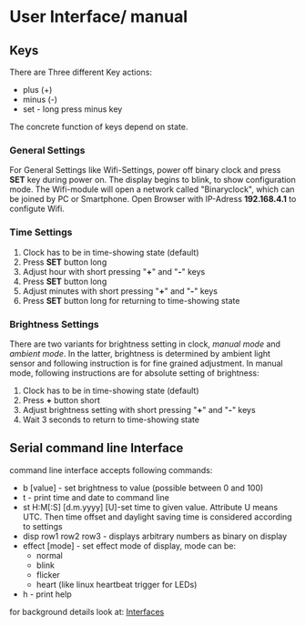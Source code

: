 # User Interface/ manual

## Keys
There are Three different Key actions:
* plus (+)
* minus (-)
* set - long press minus key

The concrete function of keys depend on state.

### General Settings
For General Settings like Wifi-Settings, power off binary clock and press **SET** key during power on.
The display begins to blink, to show configuration mode.
The Wifi-module will open a network called "Binaryclock", which can be joined by PC or Smartphone.
Open Browser with IP-Adress **192.168.4.1** to configute Wifi.

### Time Settings
1. Clock has to be in time-showing state (default)
1. Press **SET** button long
1. Adjust hour with short pressing "**+**" and "**-**" keys
1. Press **SET** button long
1. Adjust minutes with short pressing "**+**" and "**-**" keys
1. Press **SET** button long for returning to time-showing state

### Brightness Settings
There are two variants for brightness setting in clock, *manual mode* and *ambient mode*.
In the latter, brightness is determined by ambient light sensor and following instruction is for fine grained adjustment.
In manual mode, following instructions are for absolute setting of brightness:

1. Clock has to be in time-showing state (default)
1. Press **+** button short
1. Adjust brightness setting with short pressing "**+**" and "**-**" keys
1. Wait 3 seconds to return to time-showing state

## Serial command line Interface
command line interface accepts following commands:
* b [value] - set brightness to value (possible between 0 and 100)
* t - print time and date to command line
* st H:M\[:S\] \[d.m.yyyy\] \[U\]-set time to given value. Attribute U means UTC. Then time offset and daylight saving time is considered according to settings
* disp row1 row2 row3 - displays arbitrary numbers as binary on display
* effect [mode] - set effect mode of display, mode can be:
  * normal
  * blink
  * flicker
  * heart (like linux heartbeat trigger for LEDs)
* h - print help

for background details look at: [Interfaces](Interfaces.md)


